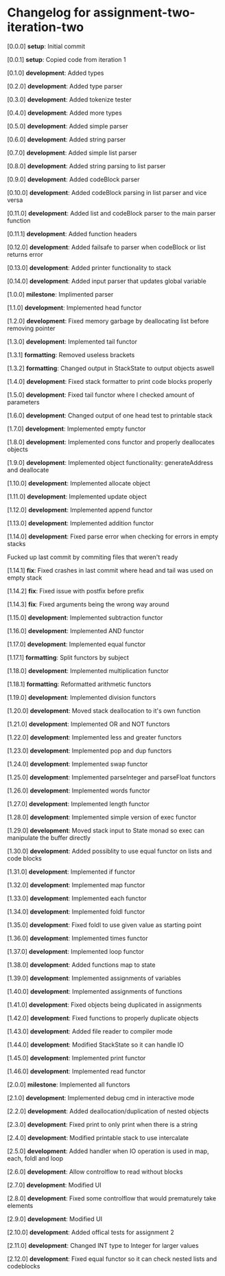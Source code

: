 # Changelog for assignment-two-iteration-two

[0.0.0] **setup**: Initial commit

[0.0.1] **setup**: Copied code from iteration 1

[0.1.0] **development**: Added types

[0.2.0] **development**: Added type parser

[0.3.0] **development**: Added tokenize tester

[0.4.0] **development**: Added more types

[0.5.0] **development**: Added simple parser

[0.6.0] **development**: Added string parser

[0.7.0] **development**: Added simple list parser

[0.8.0] **development**: Added string parsing to list parser

[0.9.0] **development**: Added codeBlock parser

[0.10.0] **development**: Added codeBlock parsing in list parser and vice versa

[0.11.0] **development**: Added list and codeBlock parser to the main parser function

[0.11.1] **development**: Added function headers

[0.12.0] **development**: Added failsafe to parser when codeBlock or list returns error

[0.13.0] **development**: Added printer functionality to stack

[0.14.0] **development**: Added input parser that updates global variable

[1.0.0] **milestone**: Implimented parser

[1.1.0] **development**: Implemented head functor

[1.2.0] **development**: Fixed memory garbage by deallocating list before removing pointer

[1.3.0] **development**: Implemented tail functor

[1.3.1] **formatting**: Removed useless brackets

[1.3.2] **formatting**: Changed output in StackState to output objects aswell

[1.4.0] **development**: Fixed stack formatter to print code blocks properly

[1.5.0] **development**: Fixed tail functor where I checked amount of parameters

[1.6.0] **development**: Changed output of one head test to printable stack

[1.7.0] **development**: Implemented empty functor

[1.8.0] **development**: Implemented cons functor and properly deallocates objects

[1.9.0] **development**: Implemented object functionality: generateAddress and deallocate

[1.10.0] **development**: Implemented allocate object

[1.11.0] **development**: Implemented update object

[1.12.0] **development**: Implemented append functor

[1.13.0] **development**: Implemented addition functor

[1.14.0] **development**: Fixed parse error when checking for errors in empty stacks

Fucked up last commit by commiting files that weren't ready

[1.14.1] **fix**: Fixed crashes in last commit where head and tail was used on empty stack

[1.14.2] **fix**: Fixed issue with postfix before prefix

[1.14.3] **fix**: Fixed arguments being the wrong way around

[1.15.0] **development**: Implemented subtraction functor

[1.16.0] **development**: Implemented AND functor

[1.17.0] **development**: Implemented equal functor

[1.17.1] **formatting**: Split functors by subject

[1.18.0] **development**: Implemented multiplication functor

[1.18.1] **formatting**: Reformatted arithmetic functors

[1.19.0] **development**: Implemented division functors

[1.20.0] **development**: Moved stack deallocation to it's own function

[1.21.0] **development**: Implemented OR and NOT functors

[1.22.0] **development**: Implemented less and greater functors

[1.23.0] **development**: Implemented pop and dup functors

[1.24.0] **development**: Implemented swap functor

[1.25.0] **development**: Implemented parseInteger and parseFloat functors

[1.26.0] **development**: Implemented words functor

[1.27.0] **development**: Implemented length functor

[1.28.0] **development**: Implemented simple version of exec functor

[1.29.0] **development**: Moved stack input to State monad so exec can manipulate the buffer directly

[1.30.0] **development**: Added possiblity to use equal functor on lists and code blocks

[1.31.0] **development**: Implemented if functor

[1.32.0] **development**: Implemented map functor

[1.33.0] **development**: Implemented each functor

[1.34.0] **development**: Implemented foldl functor

[1.35.0] **development**: Fixed foldl to use given value as starting point

[1.36.0] **development**: Implemented times functor

[1.37.0] **development**: Implemented loop functor

[1.38.0] **development**: Added functions map to state

[1.39.0] **development**: Implemented assignments of variables

[1.40.0] **development**: Implemented assignments of functions

[1.41.0] **development**: Fixed objects being duplicated in assignments

[1.42.0] **development**: Fixed functions to properly duplicate objects

[1.43.0] **development**: Added file reader to compiler mode

[1.44.0] **development**: Modified StackState so it can handle IO

[1.45.0] **development**: Implemented print functor

[1.46.0] **development**: Implemented read functor

[2.0.0] **milestone**: Implemented all functors

[2.1.0] **development**: Implemented debug cmd in interactive mode

[2.2.0] **development**: Added deallocation/duplication of nested objects

[2.3.0] **development**: Fixed print to only print when there is a string

[2.4.0] **development**: Modified printable stack to use intercalate

[2.5.0] **development**: Added handler when IO operation is used in map, each, foldl and loop

[2.6.0] **development**: Allow controlflow to read without blocks

[2.7.0] **development**: Modified UI

[2.8.0] **development**: Fixed some controlflow that would prematurely take elements

[2.9.0] **development**: Modified UI

[2.10.0] **development**: Added offical tests for assignment 2

[2.11.0] **development**: Changed INT type to Integer for larger values

[2.12.0] **development**: Fixed equal functor so it can check nested lists and codeblocks
